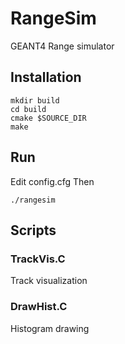 # RangeSim
GEANT4 Range simulator

## Installation
```
mkdir build
cd build
cmake $SOURCE_DIR
make
```

## Run
Edit config.cfg
Then
```
./rangesim
```

## Scripts
### TrackVis.C
Track visualization
### DrawHist.C
Histogram drawing
